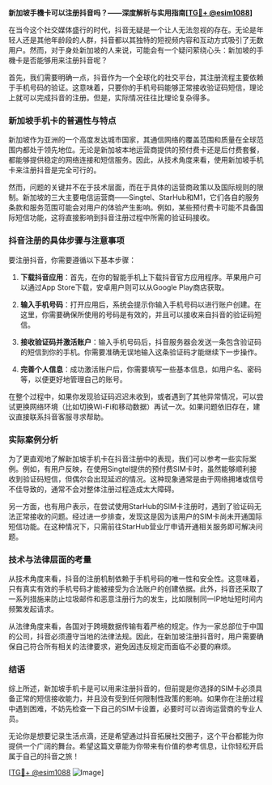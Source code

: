 **新加坡手機卡可以注册抖音吗？——深度解析与实用指南[[TG💪+ @esim1088](https://t.me/s/esim1088)]**

在当今这个社交媒体盛行的时代，抖音无疑是一个让人无法忽视的存在。无论是年轻人还是其他年龄段的人群，抖音都以其独特的短视频内容和互动方式吸引了无数用户。然而，对于身处新加坡的人来说，可能会有一个疑问萦绕心头：新加坡的手機卡是否能够用来注册抖音呢？

首先，我们需要明确一点，抖音作为一个全球化的社交平台，其注册流程主要依赖于手机号码的验证。这意味着，只要你的手机号码能够正常接收验证码短信，理论上就可以完成抖音的注册。但是，实际情况往往比理论复杂得多。

### 新加坡手机卡的普遍性与特点

新加坡作为亚洲的一个高度发达城市国家，其通信网络的覆盖范围和质量在全球范围内都处于领先地位。无论是新加坡本地运营商提供的预付费卡还是后付费套餐，都能够提供稳定的网络连接和短信服务。因此，从技术角度来看，使用新加坡手机卡来注册抖音是完全可行的。

然而，问题的关键并不在于技术层面，而在于具体的运营商政策以及国际规则的限制。新加坡的三大主要电信运营商——Singtel、StarHub和M1，它们各自的服务条款和服务范围可能会对用户的体验产生影响。例如，某些预付费卡可能不具备国际短信功能，这将直接影响到抖音注册过程中所需的验证码接收。

### 抖音注册的具体步骤与注意事项

要注册抖音，你需要遵循以下基本步骤：

1. **下载抖音应用**：首先，在你的智能手机上下载抖音官方应用程序。苹果用户可以通过App Store下载，安卓用户则可以从Google Play商店获取。
   
2. **输入手机号码**：打开应用后，系统会提示你输入手机号码以进行账户创建。在这里，你需要确保所使用的号码是有效的，并且可以接收来自抖音的验证码短信。

3. **接收验证码并激活账户**：输入手机号码后，抖音服务器会发送一条包含验证码的短信到你的手机。你需要准确无误地输入这条验证码才能继续下一步操作。

4. **完善个人信息**：成功激活账户后，你需要填写一些基本信息，如用户名、密码等，以便更好地管理自己的账号。

在整个过程中，如果你发现验证码迟迟未收到，或者遇到了其他异常情况，可以尝试更换网络环境（比如切换Wi-Fi和移动数据）再试一次。如果问题依旧存在，建议直接联系抖音客服寻求帮助。

### 实际案例分析

为了更直观地了解新加坡手机卡在抖音注册中的表现，我们可以参考一些实际案例。例如，有用户反映，在使用Singtel提供的预付费SIM卡时，虽然能够顺利接收到验证码短信，但偶尔会出现延迟的情况。这种现象通常是由于网络拥堵或信号不佳导致的，通常不会对整体注册过程造成太大障碍。

另一方面，也有用户表示，在尝试使用StarHub的SIM卡注册时，遇到了验证码无法正常接收的问题。经过进一步排查，发现这是因为该用户的SIM卡尚未开通国际短信功能。在这种情况下，只需前往StarHub营业厅申请开通相关服务即可解决问题。

### 技术与法律层面的考量

从技术角度来看，抖音的注册机制依赖于手机号码的唯一性和安全性。这意味着，只有真实有效的手机号码才能被接受为合法账户的创建依据。此外，抖音还采取了一系列措施来防止垃圾邮件和恶意注册行为的发生，比如限制同一IP地址短时间内频繁发起请求。

从法律角度来看，各国对于跨境数据传输有着严格的规定。作为一家总部位于中国的公司，抖音必须遵守当地的法律法规。因此，在新加坡注册抖音时，用户需要确保自己符合所有相关的法律要求，避免因违反规定而面临不必要的麻烦。

### 结语

综上所述，新加坡手机卡是可以用来注册抖音的，但前提是你选择的SIM卡必须具备正常的短信接收能力，并且没有受到任何限制性政策的影响。如果你在注册过程中遇到困难，不妨先检查一下自己的SIM卡设置，必要时可以咨询运营商的专业人员。

无论你是想要记录生活点滴，还是希望通过抖音拓展社交圈子，这个平台都能为你提供一个广阔的舞台。希望这篇文章能为你带来有价值的参考信息，让你轻松开启属于自己的抖音之旅！

[[TG💪+ @esim1088](https://t.me/s/esim1088) ![Image](https://i.postimg.cc/4NQfJmqS/Snipaste-2025-05-13-00-14-12.png)]